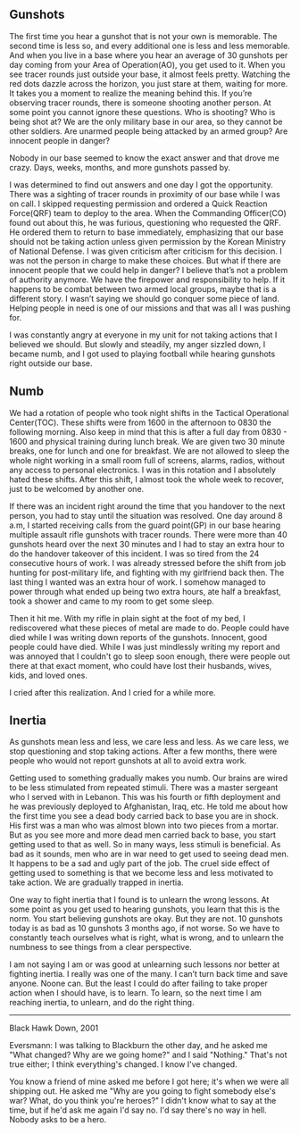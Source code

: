 ## Gunshots
The first time you hear a gunshot that is not your own is memorable. The second time is less so, and every additional one is less and less memorable. And when you live in a base where you hear an average of 30 gunshots per day coming from your Area of Operation(AO), you get used to it. When you see tracer rounds just outside your base, it almost feels pretty. Watching the red dots dazzle across the horizon, you just stare at them, waiting for more. It takes you a moment to realize the meaning behind this. If you’re observing tracer rounds, there is someone shooting another person. At some point you cannot ignore these questions. Who is shooting? Who is being shot at? We are the only military base in our area, so they cannot be other soldiers. Are unarmed people being attacked by an armed group? Are innocent people in danger?

Nobody in our base seemed to know the exact answer and that drove me crazy. Days, weeks, months, and more gunshots passed by.

I was determined to find out answers and one day I got the opportunity. There was a sighting of tracer rounds in proximity of our base while I was on call. I skipped requesting permission and ordered a Quick Reaction Force(QRF) team to deploy to the area. When the Commanding Officer(CO) found out about this, he was furious, questioning who requested the QRF. He ordered them to return to base immediately, emphasizing that our base should not be taking action unless given permission by the Korean Ministry of National Defense. I was given criticism after criticism for this decision. I was not the person in charge to make these choices. But what if there are innocent people that we could help in danger? I believe that’s not a problem of authority anymore. We have the firepower and responsibility to help. If it happens to be combat between two armed local groups, maybe that is a different story. I wasn’t saying we should go conquer some piece of land. Helping people in need is one of our missions and that was all I was pushing for.

I was constantly angry at everyone in my unit for not taking actions that I believed we should. But slowly and steadily, my anger sizzled down, I became numb, and I got used to playing football while hearing gunshots right outside our base.


## Numb
We had a rotation of people who took night shifts in the Tactical Operational Center(TOC). These shifts were from 1600 in the afternoon to 0830 the following morning. Also keep in mind that this is after a full day from 0830 - 1600 and physical training during lunch break. We are given two 30 minute breaks, one for lunch and one for breakfast. We are not allowed to sleep the whole night working in a small room full of screens, alarms, radios, without any access to personal electronics.
I was in this rotation and I absolutely hated these shifts. After this shift, I almost took the whole week to recover, just to be welcomed by another one.

If there was an incident right around the time that you handover to the next person, you had to stay until the situation was resolved. One day around 8 a.m, I started receiving calls from the guard point(GP) in our base hearing multiple assault rifle gunshots with tracer rounds. There were more than 40 gunshots heard over the next 30 minutes and I had to stay an extra hour to do the handover takeover of this incident. I was so tired from the 24 consecutive hours of work. I was already stressed before the shift from job hunting for post-military life, and fighting with my girlfriend back then. The last thing I wanted was an extra hour of work. I somehow managed to power through what ended up being two extra hours, ate half a breakfast, took a shower and came to my room to get some sleep.

Then it hit me. With my rifle in plain sight at the foot of my bed, I rediscovered what these pieces of metal are made to do. People could have died while I was writing down reports of the gunshots. Innocent, good people could have died. While I was just mindlessly writing my report and was annoyed that I couldn't go to sleep soon enough, there were people out there at that exact moment, who could have lost their husbands, wives, kids, and loved ones. 

I cried after this realization. And I cried for a while more.

## Inertia
As gunshots mean less and less, we care less and less. As we care less, we stop questioning and stop taking actions. After a few months, there were people who would not report gunshots at all to avoid extra work.

Getting used to something gradually makes you numb. Our brains are wired to be less stimulated from repeated stimuli. There was a master sergeant who I served with in Lebanon. This was his fourth or fifth deployment and he was previously deployed to Afghanistan, Iraq, etc. He told me about how the first time you see a dead body carried back to base you are in shock. His first was a man who was almost blown into two pieces from a mortar. But as you see more and more dead men carried back to base, you start getting used to that as well. So in many ways, less stimuli is beneficial. As bad as it sounds, men who are in war need to get used to seeing dead men. It happens to be a sad and ugly part of the job. The cruel side effect of getting used to something is that we become less and less motivated to take action. We are gradually trapped in inertia.

One way to fight inertia that I found is to unlearn the wrong lessons. At some point as you get used to hearing gunshots, you learn that this is the norm. You start believing gunshots are okay. But they are not. 10 gunshots today is as bad as 10 gunshots 3 months ago, if not worse. So we have to constantly teach ourselves what is right, what is wrong, and to unlearn the numbness to see things from a clear perspective.

I am not saying I am or was good at unlearning such lessons nor better at fighting inertia. I really was one of the many. I can’t turn back time and save anyone. Noone can. But the least I could do after failing to take proper action when I should have, is to learn. To learn, so the next time I am reaching inertia, to unlearn, and do the right thing.


<hr />
Black Hawk Down, 2001

Eversmann: I was talking to Blackburn the other day, and he asked me "What changed? Why are we going home?" and I said "Nothing." That's not true either; I think everything's changed. I know I've changed.

You know a friend of mine asked me before I got here; it's when we were all shipping out. He asked me "Why are you going to fight somebody else's war? What, do you think you're heroes?" I didn't know what to say at the time, but if he'd ask me again I'd say no. I'd say there's no way in hell. Nobody asks to be a hero.